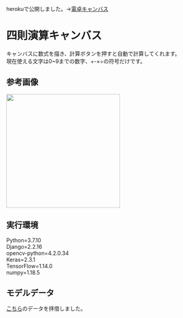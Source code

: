 herokuで公開しました。→<a href = "https://calculatorcanvas.herokuapp.com/">電卓キャンバス<a>

# 四則演算キャンバス
キャンバスに数式を描き、計算ボタンを押すと自動で計算してくれます。<br/>
現在使える文字は0~9までの数字、+-×÷の符号だけです。

## 参考画像
<img src = "https://raw.githubusercontent.com/nope0124/CalculatorCanvas/master/img.png" height = "300">

## 実行環境
Python=3.7.10<br>
Django=2.2.16<br>
opencv-python=4.2.0.34<br>
Keras=2.3.1<br>
TensorFlow=1.14.0<br>
numpy=1.18.5<br>

## モデルデータ
<a href = "https://signate.jp/competitions/100">こちら</a>のデータを拝借しました。
